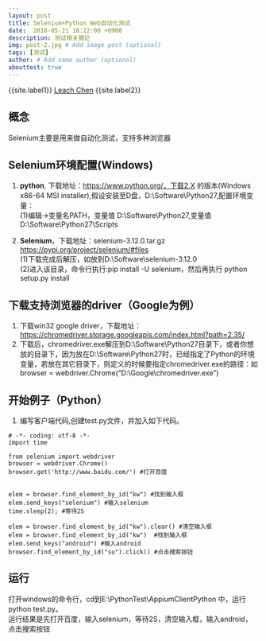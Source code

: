 ```yaml
---
layout: post
title: Selenium+Python Web自动化测试
date:  2018-05-21 18:22:00 +0900  
description: 测试相关摘记
img: post-2.jpg # Add image post (optional)
tags: [测试]
author: # Add name author (optional)
abouttest: true
---
```


{{site.label1}} <a href="https://github.com/leach-chen/leach-chen.github.io/" target="\_blank">Leach Chen</a> {{site.label2}}


## 概念 ##
Selenium主要是用来做自动化测试，支持多种浏览器


## Selenium环境配置(Windows) ##
1. **python**, 下载地址：https://www.python.org/，下载2.X 的版本(Windows x86-64 MSI installer),假设安装至D盘，D:\Software\Python27,配置环境变量： <br>
(1)编辑->变量名PATH，变量值 D:\Software\Python27,变量值 D:\Software\Python27\Scripts <br>

1. **Selenium**，下载地址：selenium-3.12.0.tar.gz https://pypi.org/project/selenium/#files <br>
(1)下载完成后解压，如放到D:\Software\selenium-3.12.0  <br>
(2)进入该目录，命令行执行:pip install -U selenium，然后再执行 python setup.py install


## 下载支持浏览器的driver（Google为例） ##
1. 下载win32 google driver，下载地址：https://chromedriver.storage.googleapis.com/index.html?path=2.35/ <br>
1. 下载后，chromedriver.exe解压到D:\Software\Python27目录下，或者你想放的目录下，因为放在D:\Software\Python27时，已经指定了Python的环境变量，若放在其它目录下，则定义的时候要指定chromedriver.exe的路径：如browser = webdriver.Chrome(“D:\Google\chromedriver.exe”)  


## 开始例子（Python） ##
1. 编写客户端代码,创建test.py文件，并加入如下代码。<br>

```
# -*- coding: utf-8 -*-
import time

from selenium import webdriver
browser = webdriver.Chrome()  
browser.get('http://www.baidu.com/') #打开百度


elem = browser.find_element_by_id("kw") #找到输入框
elem.send_keys("selenium") #输入selenium
time.sleep(2); #等待2S

elem = browser.find_element_by_id("kw").clear() #清空输入框
elem = browser.find_element_by_id("kw")  #找到输入框
elem.send_keys("android") #输入android
browser.find_element_by_id("su").click() #点击搜索按钮
```

## 运行 ##
打开windows的命令行，cd到E:\PythonTest\AppiumClientPython 中，运行 python test.py。<br>
运行结果是先打开百度，输入selenium，等待2S，清空输入框，输入android，点击搜索按钮
